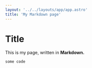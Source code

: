 ```yaml
---
layout: '../../layouts/app/app.astro'
title: 'My Markdown page'
---
```

# Title

This is my page, written in **Markdown.**

```
some code
```